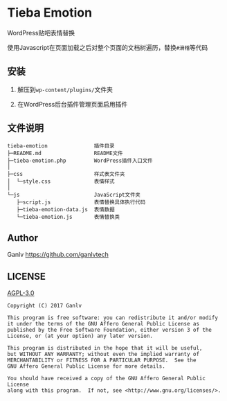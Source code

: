 # Tieba Emotion

WordPress贴吧表情替换

使用Javascript在页面加载之后对整个页面的文档树遍历，替换`#滑稽`等代码

## 安装

1. 解压到`wp-content/plugins/`文件夹

2. 在WordPress后台插件管理页面启用插件

## 文件说明
    tieba-emotion               插件目录
    ├─README.md                 README文件
    ├─tieba-emotion.php         WordPress插件入口文件
    │
    ├─css                       样式表文件夹
    │  └─style.css              表情样式
    │
    └─js                        JavaScript文件夹
       ├─script.js              表情替换具体执行代码
       ├─tieba-emotion-data.js  表情数据
       └─tieba-emotion.js       表情替换类


## Author

Ganlv <https://github.com/ganlvtech>

## LICENSE

[AGPL-3.0](https://www.gnu.org/licenses/agpl-3.0.en.html)

    Copyright (C) 2017 Ganlv

    This program is free software: you can redistribute it and/or modify
    it under the terms of the GNU Affero General Public License as
    published by the Free Software Foundation, either version 3 of the
    License, or (at your option) any later version.

    This program is distributed in the hope that it will be useful,
    but WITHOUT ANY WARRANTY; without even the implied warranty of
    MERCHANTABILITY or FITNESS FOR A PARTICULAR PURPOSE.  See the
    GNU Affero General Public License for more details.

    You should have received a copy of the GNU Affero General Public License
    along with this program.  If not, see <http://www.gnu.org/licenses/>.
